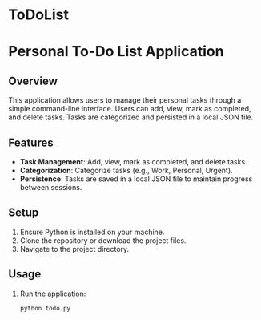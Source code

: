 # ToDoList
# Personal To-Do List Application

## Overview
This application allows users to manage their personal tasks through a simple command-line interface. Users can add, view, mark as completed, and delete tasks. Tasks are categorized and persisted in a local JSON file.

## Features
- **Task Management**: Add, view, mark as completed, and delete tasks.
- **Categorization**: Categorize tasks (e.g., Work, Personal, Urgent).
- **Persistence**: Tasks are saved in a local JSON file to maintain progress between sessions.

## Setup
1. Ensure Python is installed on your machine.
2. Clone the repository or download the project files.
3. Navigate to the project directory.

## Usage
1. Run the application:
   ```sh
   python todo.py
